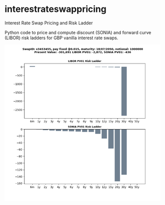 # interestrateswappricing
Interest Rate Swap Pricing and Risk Ladder

Python code to price and compute discount (SONIA) and forward curve (LIBOR) risk ladders for GBP vanilla interest rate swaps.

![](Figure_1.png)
